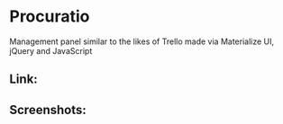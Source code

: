 # Procuratio
Management panel similar to the likes of Trello made via Materialize UI, jQuery and JavaScript

## Link:

## Screenshots:

